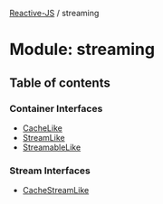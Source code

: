 [Reactive-JS](../README.md) / streaming

# Module: streaming

## Table of contents

### Container Interfaces

- [CacheLike](../interfaces/streaming.CacheLike.md)
- [StreamLike](../interfaces/streaming.StreamLike.md)
- [StreamableLike](../interfaces/streaming.StreamableLike.md)

### Stream Interfaces

- [CacheStreamLike](../interfaces/streaming.CacheStreamLike.md)
